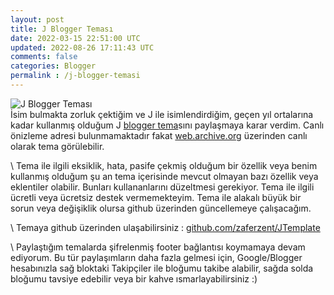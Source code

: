 ```yaml
---           
layout: post
title: J Blogger Teması
date: 2022-03-15 22:51:00 UTC
updated: 2022-08-26 17:11:43 UTC
comments: false
categories: Blogger
permalink : /j-blogger-temasi
---
```

![J Blogger Teması](https://blogger.googleusercontent.com/img/b/R29vZ2xl/AVvXsEh-XZhqavnz_ZkgKTpxASgiJA8J3LqIbQrCmMD3lEtMQUOYLdVUjGpK6HFYPRbTagxPK3JalFEmgbd-d6g5TeAWZ_Fs8971LohmkH33a05UBjvsMqYa8XDToUxei__AfaB_l0oQrN4wr1SaTL3PFabaZFR3hOLtNqDtQs1mVFSPozVM7rOW-gIcLN3b/s1600/blogger-blogspot-jtema.webp "J Blogger Teması")  
İsim bulmakta zorluk çektiğim ve J ile isimlendirdiğim, geçen yıl ortalarına kadar kullanmış olduğum J [blogger tema](/p/blogger-temalari.html)sını paylaşmaya karar verdim. Canlı önizleme adresi bulunmamaktadır fakat [web.archive.org](https://web.archive.org/web/20210519171127/http://www.zaferzent.com/) üzerinden canlı olarak tema görülebilir.  

\\
Tema ile ilgili eksiklik, hata, pasife çekmiş olduğum bir özellik veya benim kullanmış olduğum şu an tema içerisinde mevcut olmayan bazı özellik veya eklentiler olabilir. Bunları kullananlarını düzeltmesi gerekiyor. Tema ile ilgili ücretli veya ücretsiz destek vermemekteyim. Tema ile alakalı büyük bir sorun veya değişiklik olursa github üzerinden güncellemeye çalışacağım.  

\\
Temaya github üzerinden ulaşabilirsiniz : [github.com/zaferzent/JTemplate](https://github.com/zaferzent/JTemplate)  

\\
Paylaştığım temalarda şifrelenmiş footer bağlantısı koymamaya devam ediyorum. Bu tür paylaşımların daha fazla gelmesi için, Google/Blogger hesabınızla sağ bloktaki Takipçiler ile bloğumu takibe alabilir, sağda solda bloğumu tavsiye edebilir veya bir kahve ısmarlayabilirsiniz :)
